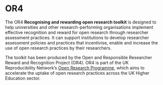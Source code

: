 # OR4 

The OR4 **Recognising and rewarding open research toolkit** is designed to help universities and other research-performing organisations implement effective recognition and reward for open research through researcher assessment practices. It can support institutions to develop researcher assessment policies and practices that incentivise, enable and increase the use of open research practices by their researchers. 

The toolkit has been produced by the Open and Responsible Researcher Reward and Recognition Project (OR4). OR4 is part of the UK Reproducibility Network’s [Open Research Programme](https://www.ukrn.org/open-research-programme/), which aims to accelerate the uptake of open research practices across the UK Higher Education sector.  

